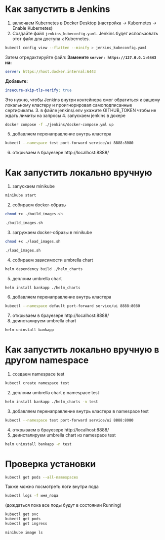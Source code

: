 # Как запустить в Jenkins
1. включаем Kubernetes в Docker Desktop (настройка → Kubernetes → Enable Kubernetes)
2. Создайте файл `jenkins_kubeconfig.yaml`. Jenkins будет использовать этот файл для доступа к Kubernetes.
```bash
kubectl config view --flatten --minify > jenkins_kubeconfig.yaml
```
Затем отредактируйте файл:
**Замените `server: https://127.0.0.1:6443` на:**
```yaml
server: https://host.docker.internal:6443
```
**Добавьте:**
```yaml
insecure-skip-tls-verify: true
```
Это нужно, чтобы Jenkins внутри контейнера смог обратиться к вашему локальному кластеру и проигнорировал самоподписанные сертификаты.
3. в файле jenkins/.env укажите GITHUB_TOKEN чтобы не ждать лимиты на запросы
4. запускаем jenkins в докере
```bash
docker compose -f ./jenkins/docker-compose.yml up
```
5. добавляем перенаправление внутрь кластера
```bash
kubectl --namespace test port-forward service/ui 8888:8080
```
6. открываем в брауезере http://localhost:8888/

# Как запустить локально вручную
1. запускаем minikube
```bash
minikube start
```
2. собираем docker-образы
```bash
chmod +x ./build_images.sh
```
```bash
./build_images.sh
```
3. загружаем docker-образы в minikube
```bash
chmod +x ./load_images.sh
```
```bash
./load_images.sh
```
4. собираем зависимости umbrella chart
```bash
helm dependency build ./helm_charts
```
5. деплоим umbrella chart
```bash
helm install bankapp ./helm_charts
```
6. добавляем перенаправление внутрь кластера
```bash
kubectl --namespace default port-forward service/ui 8888:8080
```
7. открываем в брауезере http://localhost:8888/
8. деинсталируем umbrella chart
```bash
helm uninstall bankapp
```

# Как запустить локально вручную в другом namespace
1. создаем namespace test
```bash
kubectl create namespace test
```
2. деплоим umbrella chart в namespace test
```bash
helm install bankapp ./helm_charts -n test
```
3. добавляем перенаправление внутрь кластера в namespace test
```bash
kubectl --namespace test port-forward service/ui 8888:8080
```
4. открываем в брауезере http://localhost:8888/
5. деинсталируем umbrella chart из namespace test
```bash
helm uninstall bankapp -n test
```

# Проверка установки
```bash
kubectl get pods --all-namespaces
``` 
Также можно посмотреть логи внутри пода
```bash
kubectl logs -f имя_пода
```
(дождаться пока все поды будут в состоянии Running)
```bash
kubectl get svc
kubectl get pods
kubectl get ingress
```
```bash
minikube image ls
```